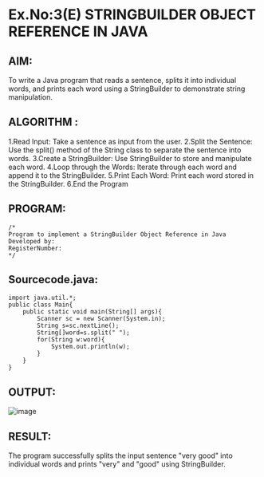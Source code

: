 # Ex.No:3(E)  STRINGBUILDER OBJECT REFERENCE IN JAVA

## AIM:
To write a Java program that reads a sentence, splits it into individual words, and prints each word using a StringBuilder to demonstrate string manipulation.

## ALGORITHM :
1.Read Input: Take a sentence as input from the user.
2.Split the Sentence: Use the split() method of the String class to separate the sentence into words.
3.Create a StringBuilder: Use StringBuilder to store and manipulate each word.
4.Loop through the Words: Iterate through each word and append it to the StringBuilder.
5.Print Each Word: Print each word stored in the StringBuilder.
6.End the Program


## PROGRAM:
 ```
/*
Program to implement a StringBuilder Object Reference in Java
Developed by: 
RegisterNumber:  
*/
```

## Sourcecode.java:
```
import java.util.*;
public class Main{
    public static void main(String[] args){
        Scanner sc = new Scanner(System.in);
        String s=sc.nextLine();
        String[]word=s.split(" ");
        for(String w:word){
            System.out.println(w);
        }
    }
}
```








## OUTPUT:
![image](https://github.com/user-attachments/assets/bfa3c200-303f-4588-8692-490c7a3a0198)


## RESULT:
The program successfully splits the input sentence "very good" into individual words and prints "very" and "good" using StringBuilder.
